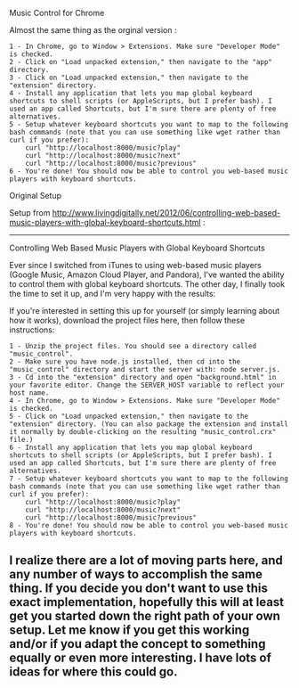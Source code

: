 Music Control for Chrome

Almost the same thing as the orginal version :
	
	1 - In Chrome, go to Window > Extensions. Make sure "Developer Mode" is checked.
    2 - Click on "Load unpacked extension," then navigate to the "app" directory.
	3 - Click on "Load unpacked extension," then navigate to the "extension" directory.
	4 - Install any application that lets you map global keyboard shortcuts to shell scripts (or AppleScripts, but I prefer bash). I used an app called Shortcuts, but I'm sure there are plenty of free alternatives.
    5 - Setup whatever keyboard shortcuts you want to map to the following bash commands (note that you can use something like wget rather than curl if you prefer):
        curl "http://localhost:8000/music?play"
        curl "http://localhost:8000/music?next"
        curl "http://localhost:8000/music?previous"
    6 - You're done! You should now be able to control you web-based music players with keyboard shortcuts.
	

Original Setup

Setup from http://www.livingdigitally.net/2012/06/controlling-web-based-music-players-with-global-keyboard-shortcuts.html :

------------------------------------------------------------------
Controlling Web Based Music Players with Global Keyboard Shortcuts

Ever since I switched from iTunes to using web-based music players (Google Music, Amazon Cloud Player, and Pandora), I've wanted the ability to control them with global keyboard shortcuts. The other day, I finally took the time to set it up, and I'm very happy with the results:

If you're interested in setting this up for yourself (or simply learning about how it works), download the project files here, then follow these instructions:

    1 - Unzip the project files. You should see a directory called "music_control".
    2 - Make sure you have node.js installed, then cd into the "music_control" directory and start the server with: node server.js.
    3 - Cd into the "extension" directory and open "background.html" in your favorite editor. Change the SERVER_HOST variable to reflect your host name.
    4 - In Chrome, go to Window > Extensions. Make sure "Developer Mode" is checked.
    5 - Click on "Load unpacked extension," then navigate to the "extension" directory. (You can also package the extension and install it normally by double-clicking on the resulting "music_control.crx" file.)
    6 - Install any application that lets you map global keyboard shortcuts to shell scripts (or AppleScripts, but I prefer bash). I used an app called Shortcuts, but I'm sure there are plenty of free alternatives.
    7 - Setup whatever keyboard shortcuts you want to map to the following bash commands (note that you can use something like wget rather than curl if you prefer):
        curl "http://localhost:8000/music?play"
        curl "http://localhost:8000/music?next"
        curl "http://localhost:8000/music?previous"
    8 - You're done! You should now be able to control you web-based music players with keyboard shortcuts.

I realize there are a lot of moving parts here, and any number of ways to accomplish the same thing. If you decide you don't want to use this exact implementation, hopefully this will at least get you started down the right path of your own setup. Let me know if you get this working and/or if you adapt the concept to something equally or even more interesting. I have lots of ideas for where this could go.
------------------------------------------------------------------
